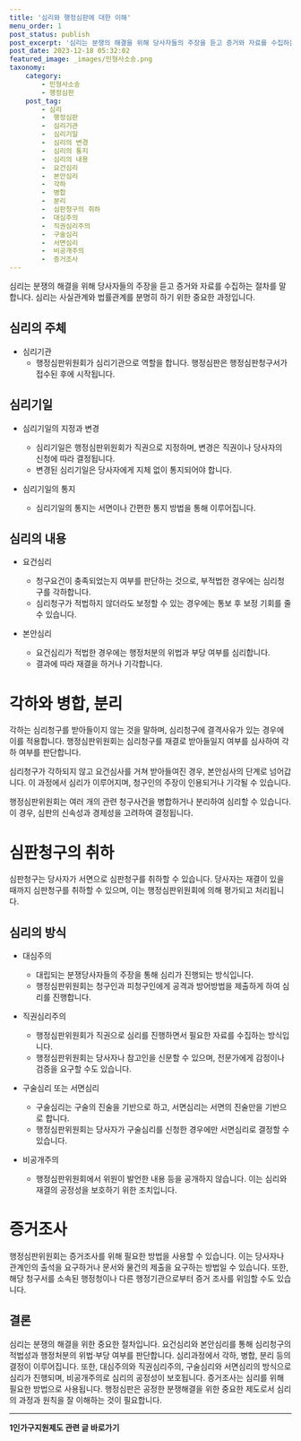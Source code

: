 ```yaml
---
title: '심리와 행정심판에 대한 이해'
menu_order: 1
post_status: publish
post_excerpt: '심리는 분쟁의 해결을 위해 당사자들의 주장을 듣고 증거와 자료를 수집하는 절차를 말합니다. 심리는 사실관계와 법률관계를 분명히 하기 위한 중요한 과정입니다.'
post_date: 2023-12-18 05:32:02
featured_image: _images/민형사소송.png
taxonomy:
    category:
        - 민형사소송
        - 행정심판
    post_tag:
        - 심리
        -  행정심판
        -  심리기관
        -  심리기일
        -  심리의 변경
        -  심리의 통지
        -  심리의 내용
        -  요건심리
        -  본안심리
        -  각하
        -  병합
        -  분리
        -  심판청구의 취하
        -  대심주의
        -  직권심리주의
        -  구술심리
        -  서면심리
        -  비공개주의
        -  증거조사
---
```



심리는 분쟁의 해결을 위해 당사자들의 주장을 듣고 증거와 자료를 수집하는 절차를 말합니다. 심리는 사실관계와 법률관계를 분명히 하기 위한 중요한 과정입니다.

## 심리의 주체

- 심리기관
  - 행정심판위원회가 심리기관으로 역할을 합니다. 행정심판은 행정심판청구서가 접수된 후에 시작됩니다.

## 심리기일

- 심리기일의 지정과 변경
  - 심리기일은 행정심판위원회가 직권으로 지정하며, 변경은 직권이나 당사자의 신청에 따라 결정됩니다.
  - 변경된 심리기일은 당사자에게 지체 없이 통지되어야 합니다.

- 심리기일의 통지
  - 심리기일의 통지는 서면이나 간편한 통지 방법을 통해 이루어집니다.

## 심리의 내용

- 요건심리
  - 청구요건이 충족되었는지 여부를 판단하는 것으로, 부적법한 경우에는 심리청구를 각하합니다.
  - 심리청구가 적법하지 않더라도 보정할 수 있는 경우에는 통보 후 보정 기회를 줄 수 있습니다.

- 본안심리
  - 요건심리가 적법한 경우에는 행정처분의 위법과 부당 여부를 심리합니다.
  - 결과에 따라 재결을 하거나 기각합니다.

# 각하와 병합, 분리

각하는 심리청구를 받아들이지 않는 것을 말하며, 심리청구에 결격사유가 있는 경우에 이를 적용합니다. 행정심판위원회는 심리청구를 재결로 받아들일지 여부를 심사하여 각하 여부를 판단합니다.

심리청구가 각하되지 않고 요건심사를 거쳐 받아들여진 경우, 본안심사의 단계로 넘어갑니다. 이 과정에서 심리가 이루어지며, 청구인의 주장이 인용되거나 기각될 수 있습니다.

행정심판위원회는 여러 개의 관련 청구사건을 병합하거나 분리하여 심리할 수 있습니다. 이 경우, 심판의 신속성과 경제성을 고려하여 결정됩니다.

# 심판청구의 취하

심판청구는 당사자가 서면으로 심판청구를 취하할 수 있습니다. 당사자는 재결이 있을 때까지 심판청구를 취하할 수 있으며, 이는 행정심판위원회에 의해 평가되고 처리됩니다.

## 심리의 방식

- 대심주의
  - 대립되는 분쟁당사자들의 주장을 통해 심리가 진행되는 방식입니다.
  - 행정심판위원회는 청구인과 피청구인에게 공격과 방어방법을 제출하게 하여 심리를 진행합니다.

- 직권심리주의
  - 행정심판위원회가 직권으로 심리를 진행하면서 필요한 자료를 수집하는 방식입니다.
  - 행정심판위원회는 당사자나 참고인을 신문할 수 있으며, 전문가에게 감정이나 검증을 요구할 수도 있습니다.

- 구술심리 또는 서면심리
  - 구술심리는 구술의 진술을 기반으로 하고, 서면심리는 서면의 진술만을 기반으로 합니다.
  - 행정심판위원회는 당사자가 구술심리를 신청한 경우에만 서면심리로 결정할 수 있습니다.

- 비공개주의
  - 행정심판위원회에서 위원이 발언한 내용 등을 공개하지 않습니다. 이는 심리와 재결의 공정성을 보호하기 위한 조치입니다.

# 증거조사

행정심판위원회는 증거조사를 위해 필요한 방법을 사용할 수 있습니다. 이는 당사자나 관계인의 출석을 요구하거나 문서와 물건의 제출을 요구하는 방법일 수 있습니다. 또한, 해당 청구서를 소속된 행정청이나 다른 행정기관으로부터 증거 조사를 위임할 수도 있습니다.

## 결론


심리는 분쟁의 해결을 위한 중요한 절차입니다. 요건심리와 본안심리를 통해 심리청구의 적법성과 행정처분의 위법·부당 여부를 판단합니다. 심리과정에서 각하, 병합, 분리 등의 결정이 이루어집니다. 또한, 대심주의와 직권심리주의, 구술심리와 서면심리의 방식으로 심리가 진행되며, 비공개주의로 심리의 공정성이 보호됩니다. 증거조사는 심리를 위해 필요한 방법으로 사용됩니다. 행정심판은 공정한 분쟁해결을 위한 중요한 제도로서 심리의 과정과 원칙을 잘 이해하는 것이 필요합니다.
<!-- wp:separator -->
<hr class="wp-block-separator has-alpha-channel-opacity"/>
<!-- /wp:separator -->

<!-- wp:group {"backgroundColor":"base","layout":{"type":"constrained"}} -->
<div class="wp-block-group has-base-background-color has-background"><!-- wp:paragraph {"align":"center","fontSize":"medium"} -->
<p class="has-text-align-center has-large-font-size"><strong>1인가구지원제도 관련 글 바로가기</strong></p>
<!-- /wp:paragraph -->


<!-- wp:latest-posts
{"categories":[{"id":14321,"count":19,"description":"","link":"https://uknowlaw.com/category/1%ec%9d%b8%ea%b0%80%ea%b5%ac%ec%a7%80%ec%9b%90%ec%a0%9c%eb%8f%84/","name":"1인가구지원제도","slug":"1인가구지원제도","taxonomy":"category","parent":0,"meta":[],"_links":{"self":[{"href":"https://uknowlaw.com/wp-json/wp/v2/categories/14321"}],"collection":[{"href":"https://uknowlaw.com/wp-json/wp/v2/categories"}],"about":[{"href":"https://uknowlaw.com/wp-json/wp/v2/taxonomies/category"}],"wp:post_type":[{"href":"https://uknowlaw.com/wp-json/wp/v2/posts?categories=14321"}],"curies":[{"name":"wp","href":"https://api.w.org/{rel}","templated":true}]}}],"postsToShow":100,"excerptLength":28,"postLayout":"grid","columns":2,"featuredImageAlign":"left","featuredImageSizeSlug":"large","fontSize":"small"} /--></div>
<!-- /wp:group -->